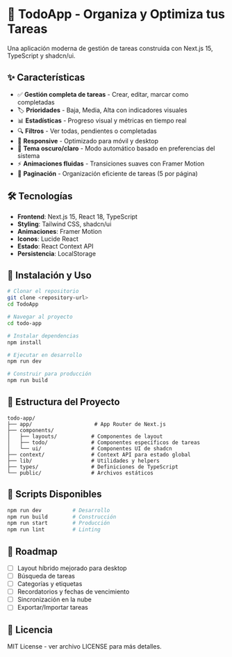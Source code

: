 # 📱 TodoApp - Organiza y Optimiza tus Tareas

Una aplicación moderna de gestión de tareas construida con Next.js 15, TypeScript y shadcn/ui.

## ✨ Características

- ✅ **Gestión completa de tareas** - Crear, editar, marcar como completadas
- 🏷️ **Prioridades** - Baja, Media, Alta con indicadores visuales
- 📊 **Estadísticas** - Progreso visual y métricas en tiempo real
- 🔍 **Filtros** - Ver todas, pendientes o completadas
- 📱 **Responsive** - Optimizado para móvil y desktop
- 🌙 **Tema oscuro/claro** - Modo automático basado en preferencias del sistema
- ⚡ **Animaciones fluidas** - Transiciones suaves con Framer Motion
- 🔄 **Paginación** - Organización eficiente de tareas (5 por página)

## 🛠️ Tecnologías

- **Frontend**: Next.js 15, React 18, TypeScript
- **Styling**: Tailwind CSS, shadcn/ui
- **Animaciones**: Framer Motion
- **Iconos**: Lucide React
- **Estado**: React Context API
- **Persistencia**: LocalStorage

## 🚀 Instalación y Uso

```bash
# Clonar el repositorio
git clone <repository-url>
cd TodoApp

# Navegar al proyecto
cd todo-app

# Instalar dependencias
npm install

# Ejecutar en desarrollo
npm run dev

# Construir para producción
npm run build
```

## 📁 Estructura del Proyecto

```
todo-app/
├── app/                    # App Router de Next.js
├── components/            
│   ├── layouts/           # Componentes de layout
│   ├── todo/              # Componentes específicos de tareas
│   └── ui/                # Componentes UI de shadcn
├── context/               # Context API para estado global
├── lib/                   # Utilidades y helpers
├── types/                 # Definiciones de TypeScript
└── public/                # Archivos estáticos
```

## 🔧 Scripts Disponibles

```bash
npm run dev          # Desarrollo
npm run build        # Construcción
npm run start        # Producción
npm run lint         # Linting
```

## 🎯 Roadmap

- [ ] Layout híbrido mejorado para desktop
- [ ] Búsqueda de tareas
- [ ] Categorías y etiquetas
- [ ] Recordatorios y fechas de vencimiento
- [ ] Sincronización en la nube
- [ ] Exportar/Importar tareas

## 📝 Licencia

MIT License - ver archivo LICENSE para más detalles.
